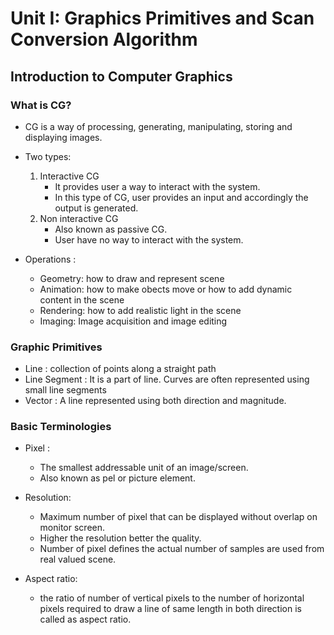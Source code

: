 # Unit I: Graphics Primitives and Scan Conversion Algorithm

## Introduction to Computer Graphics

### What is CG?
  * CG is a way of processing, generating, manipulating, storing and displaying images. 
  * Two types: 
    1. Interactive CG
        * It provides user a way to interact with the system.
        * In this type of CG, user provides an input and accordingly the output is generated.
    2. Non interactive CG 
        * Also known as passive CG.
        * User have no way to interact with the system.

  
  * Operations :
    * Geometry: how to draw and represent scene
    * Animation: how to make obects move or how to add dynamic content in the scene
    * Rendering: how to add realistic light in the scene
    * Imaging: Image acquisition and image editing 
    
### Graphic Primitives
  
  * Line : collection of points along a straight path 
  * Line Segment : It is a part of line. Curves are often represented using small line segments
  * Vector : A line represented using both direction and magnitude. 

### Basic Terminologies

* Pixel : 
  * The smallest addressable unit of an image/screen. 
  * Also known as pel or picture element.
 
 * Resolution:
    * Maximum number of pixel that can be displayed without overlap  on monitor screen.
    * Higher the resolution better the quality.
    * Number of pixel defines the actual number of samples are used from real valued scene.
 
 * Aspect ratio:
    * the ratio of number of vertical pixels to the number of horizontal pixels required to draw a line of same length in both direction is called as aspect ratio.
    
